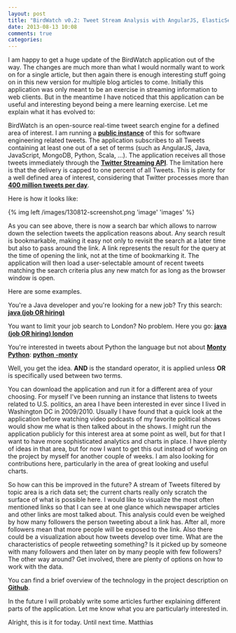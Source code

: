 ```yaml
---
layout: post
title: "BirdWatch v0.2: Tweet Stream Analysis with AngularJS, ElasticSearch and Play Framework"
date: 2013-08-13 10:08
comments: true
categories: 
---
```

I am happy to get a huge update of the BirdWatch application out of the way. The changes are much more than what I would normally want to work on for a single article, but then again there is enough interesting stuff going on in this new version for multiple blog articles to come. Initially this application was only meant to be an exercise in streaming information to web clients. But in the meantime I have noticed that this application can be useful and interesting beyond being a mere learning exercise. Let me explain what it has evolved to:

<!-- more -->

BirdWatch is an open-source real-time tweet search engine for a defined area of interest. I am running a <a target="_blank" href="http://birdwatch.matthiasnehlsen.com"><strong>public instance</strong></a> of this for software engineering related tweets. The application subscribes to all Tweets containing at least one out of a set of terms (such as AngularJS, Java, JavaScript, MongoDB, Python, Scala, …). The application receives all those tweets immediately through the **[Twitter Streaming API](https://dev.twitter.com/docs/streaming-apis)**. The limitation here is that the delivery is capped to one percent of all Tweets. This is plenty for a well defined area of interest, considering that Twitter processes more than **[400 million tweets per day](http://articles.washingtonpost.com/2013-03-21/business/37889387_1_tweets-jack-dorsey-twitter)**.

Here is how it looks like:

{% img left /images/130812-screenshot.png 'image' 'images' %}

As you can see above, there is now a search bar which allows to narrow down the selection tweets the application reasons about. Any search result is bookmarkable, making it easy not only to revisit the search at a later time but also to pass around the link. A link represents the result for the query at the time of opening the link, not at the time of bookmarking it. The application will then load a user-selectable amount of recent tweets matching the search criteria plus any new match for as long as the browser window is open.

Here are some examples. 

You're a Java developer and you're looking for a new job? Try this search: <a target="_blank" href="http://birdwatch.matthiasnehlsen.com/#/(job%20OR%20hiring)%20java"><strong>java (job OR hiring)</strong></a>

You want to limit your job search to London? No problem. Here you go: <a target="_blank" href="http://birdwatch.matthiasnehlsen.com/#/(job%20OR%20hiring)%20java"><strong>java (job OR hiring) london</strong></a>

You're interested in tweets about Python the language but not about <a target="_blank" href="http://www.youtube.com/watch?v=kQFKtI6gn9Y&list=TLbNXOyfwTL14"><strong>Monty Python</strong></a>: <a target="_blank" href="http://birdwatch.matthiasnehlsen.com/#/python%20-monty"><strong>python -monty</strong></a>

Well, you get the idea. **AND** is the standard operator, it is applied unless **OR** is specifically used between two terms. 

You can download the application and run it for a different area of your choosing. For myself I've been running an instance that listens to tweets related to U.S. politics, an area I have been interested in ever since I lived in Washington DC in 2009/2010. Usually I have found that a quick look at the application before  watching video podcasts of my favorite political shows would show me what is then talked about in the shows. I might run the application publicly for this interest area at some point as well, but for that I want to have more sophisticated analytics and charts in place. I have plenty of ideas in that area, but for now I want to get this out instead of working on the project by myself for another couple of weeks. I am also looking for contributions here, particularly in the area of great looking and useful charts. 

So how can this be improved in the future? A stream of Tweets filtered by topic area is a rich data set; the current charts really only scratch the surface of what is possible here. I would like to visualize the most often mentioned links so that I can see at one glance which newspaper articles and other links are most talked about. This analysis could even be weighed by how many followers the person tweeting about a link has. After all, more followers mean that more people will be exposed to the link. Also there could be a visualization about how tweets develop over time. What are the characteristics of people retweeting something? Is it picked up by someone with many followers and then later on by many people with few followers? The other way around? Get involved, there are plenty of options on how to work with the data. 

You can find a brief overview of the technology in the project description on <a target="_blank" href="https://github.com/matthiasn/BirdWatch"><strong>Github</strong></a>. 

In the future I will probably write some articles further explaining different parts of the application. Let me know what you are particularly interested in.

Alright, this is it for today. Until next time.
Matthias